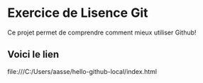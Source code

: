 # Exercice de Lisence Git
Ce projet permet de comprendre comment mieux utiliser Github!

## Voici le lien
file:///C:/Users/aasse/hello-github-local/index.html

